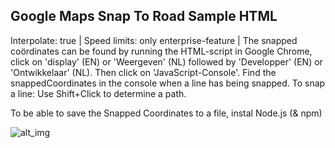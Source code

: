 ## Google Maps Snap To Road Sample HTML
Interpolate: true |
Speed limits: only enterprise-feature | The snapped coördinates can be found by running the HTML-script in Google Chrome, click on 'display' (EN) or 'Weergeven' (NL) followed by 'Developper' (EN) or 'Ontwikkelaar' (NL). Then click on 'JavaScript-Console'. Find the snappedCoordinates in the console when a line has being snapped.
To snap a line: Use Shift+Click to determine a path.

To be able to save the Snapped Coordinates to a file, instal Node.js (& npm)

![alt_img](https://i.imgur.com/s6NzhNI.png)
